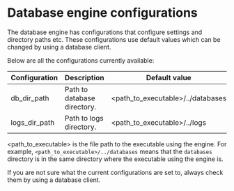 # Database engine configurations

The database engine has configurations that configure settings and directory paths etc. These configurations use default values which can be changed by using a database client.

Below are all the configurations currently available:

Configuration | Description                 | Default value
------------- | --------------------------- | -------------
db_dir_path   | Path to database directory. | <path_to_executable>/../databases
logs_dir_path | Path to logs directory.     | <path_to_executable>/../logs

<path_to_executable> is the file path to the executable using the engine. For example, `<path_to_executable>/../databases` means that the `databases` directory is in the same directory where the executable using the engine is.

If you are not sure what the current configurations are set to, always check them by using a database client.

